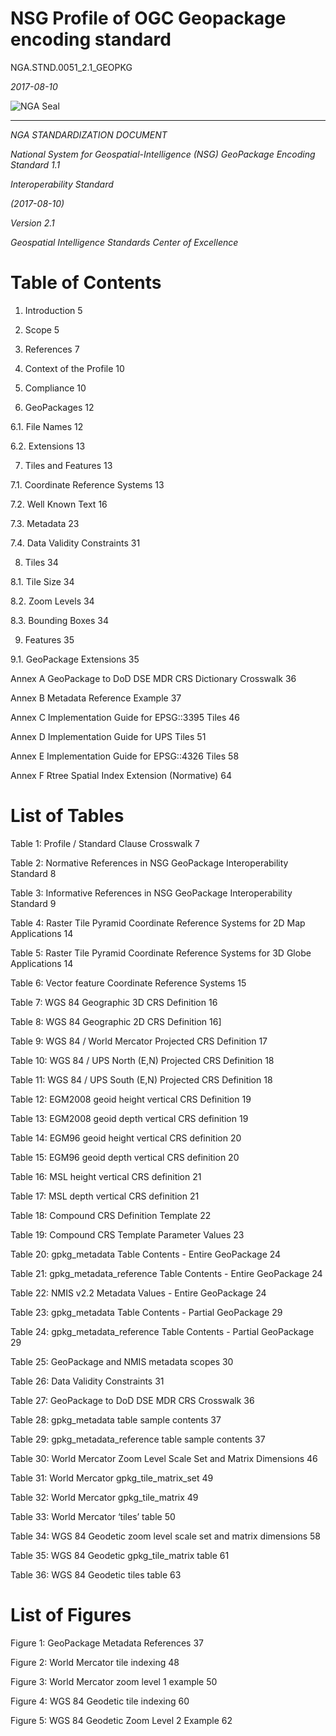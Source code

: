 # NSG Profile of OGC Geopackage encoding standard

NGA.STND.0051_2.1_GEOPKG



*2017-08-10*



![NGA Seal](https://github.com/royrathbun/nsg_geopkg/blob/master/media/image1.jpeg)

___________________________________________________________________



*NGA STANDARDIZATION DOCUMENT*



*National System for Geospatial-Intelligence (NSG) GeoPackage Encoding Standard 1.1*



*Interoperability Standard*

*(2017-08-10)*

*Version 2.1*

*Geospatial Intelligence Standards Center of Excellence*

# Table of Contents



1. Introduction 5  

2. Scope 5  

3. References 7  

4. Context of the Profile 10  

5. Compliance 10  

6. GeoPackages 12  

  6.1. File Names 12  

  6.2. Extensions 13  

7. Tiles and Features 13

  7.1. Coordinate Reference Systems 13

  7.2. Well Known Text 16

  7.3. Metadata 23

  7.4. Data Validity Constraints 31

8. Tiles 34

  8.1. Tile Size 34

  8.2. Zoom Levels 34

  8.3. Bounding Boxes 34

9. Features 35

  9.1. GeoPackage Extensions 35

Annex A GeoPackage to DoD DSE MDR CRS Dictionary Crosswalk 36

Annex B Metadata Reference Example 37

Annex C Implementation Guide for EPSG::3395 Tiles 46

Annex D Implementation Guide for UPS Tiles 51

Annex E Implementation Guide for EPSG::4326 Tiles 58

Annex F Rtree Spatial Index Extension (Normative) 64

# List of Tables 

Table 1: Profile / Standard Clause Crosswalk 7

Table 2: Normative References in NSG GeoPackage Interoperability Standard 8

Table 3: Informative References in NSG GeoPackage Interoperability Standard 9

Table 4: Raster Tile Pyramid Coordinate Reference Systems for 2D Map Applications 14

Table 5: Raster Tile Pyramid Coordinate Reference Systems for 3D Globe Applications 14

Table 6: Vector feature Coordinate Reference Systems 15

Table 7: WGS 84 Geographic 3D CRS Definition 16

Table 8: WGS 84 Geographic 2D CRS Definition 16]

Table 9: WGS 84 / World Mercator Projected CRS Definition 17

Table 10: WGS 84 / UPS North (E,N) Projected CRS Definition 18

Table 11: WGS 84 / UPS South (E,N) Projected CRS Definition 18

Table 12: EGM2008 geoid height vertical CRS Definition 19

Table 13: EGM2008 geoid depth vertical CRS definition 19

Table 14: EGM96 geoid height vertical CRS definition 20

Table 15: EGM96 geoid depth vertical CRS definition 20

Table 16: MSL height vertical CRS definition 21

Table 17: MSL depth vertical CRS definition 21

Table 18: Compound CRS Definition Template 22

Table 19: Compound CRS Template Parameter Values 23

Table 20: gpkg_metadata Table Contents - Entire GeoPackage 24

Table 21: gpkg_metadata_reference Table Contents - Entire GeoPackage 24

Table 22: NMIS v2.2 Metadata Values - Entire GeoPackage 24

Table 23: gpkg_metadata Table Contents - Partial GeoPackage 29

Table 24: gpkg_metadata_reference Table Contents - Partial GeoPackage 29

Table 25: GeoPackage and NMIS metadata scopes 30

Table 26: Data Validity Constraints 31

Table 27: GeoPackage to DoD DSE MDR CRS Crosswalk 36

Table 28: gpkg_metadata table sample contents 37

Table 29: gpkg_metadata_reference table sample contents 37

Table 30: World Mercator Zoom Level Scale Set and Matrix Dimensions 46

Table 31: World Mercator gpkg_tile_matrix_set 49

Table 32: World Mercator gpkg_tile_matrix 49

Table 33: World Mercator ‘tiles’ table 50

Table 34: WGS 84 Geodetic zoom level scale set and matrix dimensions 58

Table 35: WGS 84 Geodetic gpkg_tile_matrix table 61

Table 36: WGS 84 Geodetic tiles table 63

# List of Figures

Figure 1: GeoPackage Metadata References 37

Figure 2: World Mercator tile indexing 48

Figure 3: World Mercator zoom level 1 example 50

Figure 4: WGS 84 Geodetic tile indexing 60

Figure 5: WGS 84 Geodetic Zoom Level 2 Example 62
